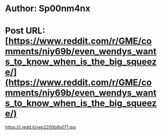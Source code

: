 # Author: Sp00nm4nx
# Post URL: [https://www.reddit.com/r/GME/comments/niy69b/even_wendys_wants_to_know_when_is_the_big_squeeze/](https://www.reddit.com/r/GME/comments/niy69b/even_wendys_wants_to_know_when_is_the_big_squeeze/)


https://i.redd.it/xep2200b8s071.jpg